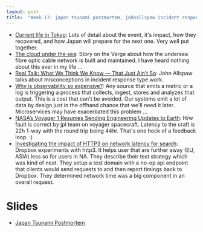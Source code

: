 ```yaml
---
layout: post
title:  "Week 17: japan tsunami postmortem, johnallspaw incident response, nasa jpl bug, observability cost monitoring, dropbox http3"
---
```


* [Current life in Tokyo](https://www.ausnog.net/sites/default/files/ausnog-05/presentations/ausnog-05-d01p03-tomoya-yoshida-ntt.pdf): Lots of detail about the event, it's impact, how they recovered, and how Japan will prepare for the next one. Very well put together.
* [The cloud under the sea](https://www.theverge.com/c/24070570/internet-cables-undersea-deep-repair-ships): Story on the Verge about how the undersea fibre optic cable network is built and maintained. I have heard nothing about this ever in my life ...
* [Real Talk: What We Think We Know — That Just Ain’t So](https://www.usenix.org/conference/srecon24americas/presentation/allspaw): John Allspaw talks about misconceptions in incident response type work.
* [Why is observability so expensive?](https://mattklein123.dev/2024/04/03/observability-cost-crisis/): Any source that emits a metric or a log is triggering a process that collects, ingest, stores and analyzes that output. This is a cost that can't be avoided. Our systems emit a lot of data by design just in the offhand chance that we'll need it later. Microservices may have exacerbated this problem ...
* [NASA’s Voyager 1 Resumes Sending Engineering Updates to Earth](https://blogs.nasa.gov/voyager/2024/04/22/nasas-voyager-1-resumes-sending-engineering-updates-to-earth/): H/w fault is correct by jpl team on voyager spacecraft. Latency to the craft is 22h 1-way with the round trip being 44hr. That's one heck of a feedback loop. :)
* [Investigating the impact of HTTP3 on network latency for search](https://dropbox.tech/frontend/investigating-the-impact-of-http3-on-network-latency-for-search): Dropbox experiments with http3. It helps user that are further away (EU, ASIA) less so for users in NA. They describe their test strategy which was kind of neat. They setup a test domain with a no-op api endpoint that clients would send requests to and then report timings back to Dropbox. They determined network time was a big component in an overall request.

# Slides

* [Japan Tsunami Postmortem](/assets/2024/japan_march_2011_earthquake_tsunami_postmortem.pdf)
